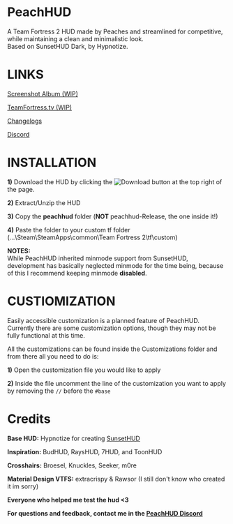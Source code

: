 # PeachHUD
A Team Fortress 2 HUD made by Peaches and streamlined for competitive, while maintaining a clean and minimalistic look.  
Based on SunsetHUD Dark, by Hypnotize.

# LINKS
[Screenshot Album (WIP)](WIP)

[TeamFortress.tv (WIP)](WIP)

[Changelogs](https://github.com/PapaPeach/PeachHUD/commits/master/peachhud)

[Discord](https://discord.gg/HyZRVtp)

# INSTALLATION
**1)** Download the HUD by clicking the ![Download](https://i.imgur.com/ndWvgDK.png) button at the top right of the page.

**2)** Extract/Unzip the HUD

**3)** Copy the **peachhud** folder (**NOT** peachhud-Release, the one inside it!)

**4)** Paste the folder to your custom tf folder (...\Steam\SteamApps\common\Team Fortress 2\tf\custom)

**NOTES:**  
While PeachHUD inherited minmode support from SunsetHUD, development has basically neglected minmode for the time being, because of this I recommend keeping minmode **disabled**.

# CUSTIOMIZATION
Easily accessible customization is a planned feature of PeachHUD. Currently there are some customization options, though they may not be fully functional at this time.

All the customizations can be found inside the Customizations folder and from there all you need to do is:

**1)** Open the customization file you would like to apply

**2)** Inside the file uncomment the line of the customization you want to apply by removing the `//` before the `#base`

# Credits
**Base HUD:** Hypnotize for creating [SunsetHUD](https://github.com/Hypnootize/Sunset-Hud)

**Inspiration:** BudHUD, RaysHUD, 7HUD, and ToonHUD

**Crosshairs:** Broesel, Knuckles, Seeker, m0re

**Material Design VTFS:** extracrispy & Rawsor (I still don't know who created it im sorry)

**Everyone who helped me test the hud <3**

**For questions and feedback, contact me in the [PeachHUD Discord](https://discord.gg/HyZRVtp)**
